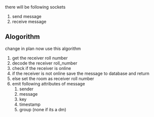 there will be following sockets 
1. send message
2. receive message

## Alogorithm
change in plan now use this algorithm
1. get the receiver roll number
2. decode the receiver roll_number 
3. check if the receiver is online
4. if the receiver is not online save the message to database and return
5. else set the room as receiver roll number 
6. emit following attributes of message 
	1. sender 
	2. message
	3. key 
	4. timestamp 
	5. group (none if its a dm)

